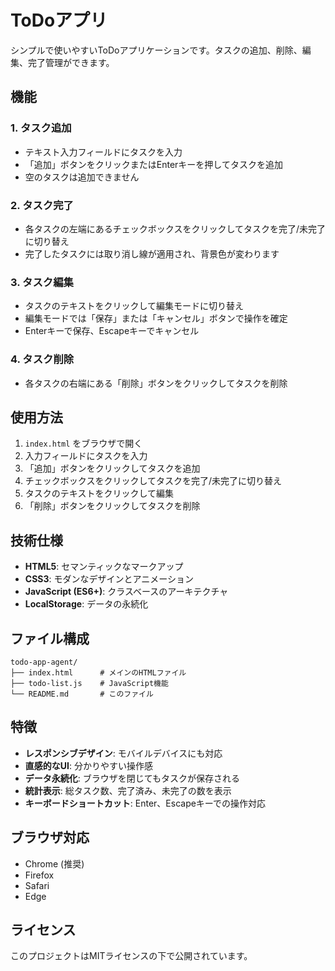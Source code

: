 # ToDoアプリ

シンプルで使いやすいToDoアプリケーションです。タスクの追加、削除、編集、完了管理ができます。

## 機能

### 1. タスク追加
- テキスト入力フィールドにタスクを入力
- 「追加」ボタンをクリックまたはEnterキーを押してタスクを追加
- 空のタスクは追加できません

### 2. タスク完了
- 各タスクの左端にあるチェックボックスをクリックしてタスクを完了/未完了に切り替え
- 完了したタスクには取り消し線が適用され、背景色が変わります

### 3. タスク編集
- タスクのテキストをクリックして編集モードに切り替え
- 編集モードでは「保存」または「キャンセル」ボタンで操作を確定
- Enterキーで保存、Escapeキーでキャンセル

### 4. タスク削除
- 各タスクの右端にある「削除」ボタンをクリックしてタスクを削除



## 使用方法

1. `index.html` をブラウザで開く
2. 入力フィールドにタスクを入力
3. 「追加」ボタンをクリックしてタスクを追加
4. チェックボックスをクリックしてタスクを完了/未完了に切り替え
5. タスクのテキストをクリックして編集
6. 「削除」ボタンをクリックしてタスクを削除

## 技術仕様

- **HTML5**: セマンティックなマークアップ
- **CSS3**: モダンなデザインとアニメーション
- **JavaScript (ES6+)**: クラスベースのアーキテクチャ
- **LocalStorage**: データの永続化

## ファイル構成

```
todo-app-agent/
├── index.html      # メインのHTMLファイル
├── todo-list.js    # JavaScript機能
└── README.md       # このファイル
```

## 特徴

- **レスポンシブデザイン**: モバイルデバイスにも対応
- **直感的なUI**: 分かりやすい操作感
- **データ永続化**: ブラウザを閉じてもタスクが保存される
- **統計表示**: 総タスク数、完了済み、未完了の数を表示
- **キーボードショートカット**: Enter、Escapeキーでの操作対応

## ブラウザ対応

- Chrome (推奨)
- Firefox
- Safari
- Edge

## ライセンス

このプロジェクトはMITライセンスの下で公開されています。 